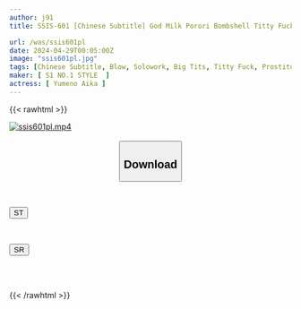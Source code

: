 ```yaml
---
author: j91
title: SSIS-601 [Chinese Subtitle] God Milk Porori Bombshell Titty Fuck Maniac Sex Shop Aika Yumeno Who Can Enjoy Obscene Costume Boobs Without Taking Off Everyone

url: /was/ssis601pl
date: 2024-04-29T00:05:00Z
image: "ssis601pl.jpg"
tags: [Chinese Subtitle, Blow, Solowork, Big Tits, Titty Fuck, Prostitutes, Risky Mosaic, Soapland	]
maker: [ S1 NO.1 STYLE  ]
actress: [ Yumeno Aika ]
---
```



{{< rawhtml >}}

<div class="video" data-videoid="9l87vv4go8IaQ1l">
    <a href="javascript:;">
        <img src="/was/ssis601pl/ssis601pl.jpg" width="WIDTH" height="HEIGHT" alt="ssis601pl.mp4" loading="lazy">
    </a>
</div>

<script type="text/javascript" src="https://j91.asia/asset/on-demand-st.js"></script>

<br>
  <link rel="stylesheet" href="https://j91.asia/asset/bs5.css">
  
  <center>
  <button class="btn btn-primary" type="button" data-bs-toggle="collapse" data-bs-target=".multi-collapse" aria-expanded="false" aria-controls="multiCollapseExample1 multiCollapseExample2"><h2>Download</h2></button></center>
</p>
<div class="row">
  <div class="col">
    <div class="collapse multi-collapse" id="multiCollapseExample1">
      <div class="card card-body">
	      	      <br>
<div class="buttons">  
<p><a href="https://streamtape.to/v/9l87vv4go8IaQ1l" target="_blank"><button class="btn-hover color-3"><i class="fa fa-download"></i> ST</button></a></p></div>
    </div>
  </div>
</div>
  <div class="col">
    <div class="collapse multi-collapse" id="multiCollapseExample2">
      <div class="card card-body">
	      <br>
<div class="buttons">
<p><a href="https://rubystm.com/n3owm0oztqs9" target="_blank"><button class="btn-hover color-9"><i class="fa fa-download"></i> SR</button></a></p></div>
<br><br>
      </div>
    </div>
  </div>
</div>

{{< /rawhtml >}}